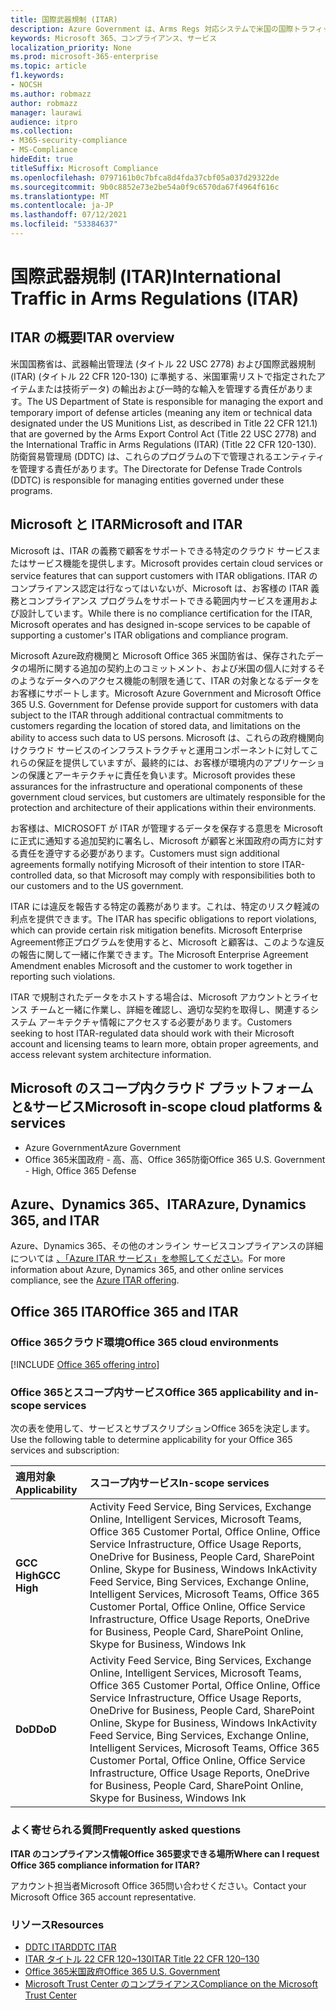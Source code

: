 ```yaml
---
title: 国際武器規制 (ITAR)
description: Azure Government は、Arms Regs 対応システムで米国の国際トラフィックを構築する顧客をサポートしています。
keywords: Microsoft 365、コンプライアンス、サービス
localization_priority: None
ms.prod: microsoft-365-enterprise
ms.topic: article
f1.keywords:
- NOCSH
ms.author: robmazz
author: robmazz
manager: laurawi
audience: itpro
ms.collection:
- M365-security-compliance
- MS-Compliance
hideEdit: true
titleSuffix: Microsoft Compliance
ms.openlocfilehash: 0797161b0c7bfca8d4fda37cbf05a037d29322de
ms.sourcegitcommit: 9b0c8852e73e2be54a0f9c6570da67f4964f616c
ms.translationtype: MT
ms.contentlocale: ja-JP
ms.lasthandoff: 07/12/2021
ms.locfileid: "53384637"
---
```

# <a name="international-traffic-in-arms-regulations-itar"></a><span data-ttu-id="fc61c-104">国際武器規制 (ITAR)</span><span class="sxs-lookup"><span data-stu-id="fc61c-104">International Traffic in Arms Regulations (ITAR)</span></span>

## <a name="itar-overview"></a><span data-ttu-id="fc61c-105">ITAR の概要</span><span class="sxs-lookup"><span data-stu-id="fc61c-105">ITAR overview</span></span>

<span data-ttu-id="fc61c-106">米国国務省は、武器輸出管理法 (タイトル 22 USC 2778) および国際武器規制 (ITAR) (タイトル 22 CFR 120-130) に準拠する、米国軍需リストで指定されたアイテムまたは技術データ) の輸出および一時的な輸入を管理する責任があります。</span><span class="sxs-lookup"><span data-stu-id="fc61c-106">The US Department of State is responsible for managing the export and temporary import of defense articles (meaning any item or technical data designated under the US Munitions List, as described in Title 22 CFR 121.1) that are governed by the Arms Export Control Act (Title 22 USC 2778) and the International Traffic in Arms Regulations (ITAR) (Title 22 CFR 120-130).</span></span> <span data-ttu-id="fc61c-107">防衛貿易管理局 (DDTC) は、これらのプログラムの下で管理されるエンティティを管理する責任があります。</span><span class="sxs-lookup"><span data-stu-id="fc61c-107">The Directorate for Defense Trade Controls (DDTC) is responsible for managing entities governed under these programs.</span></span>

## <a name="microsoft-and-itar"></a><span data-ttu-id="fc61c-108">Microsoft と ITAR</span><span class="sxs-lookup"><span data-stu-id="fc61c-108">Microsoft and ITAR</span></span>

<span data-ttu-id="fc61c-109">Microsoft は、ITAR の義務で顧客をサポートできる特定のクラウド サービスまたはサービス機能を提供します。</span><span class="sxs-lookup"><span data-stu-id="fc61c-109">Microsoft provides certain cloud services or service features that can support customers with ITAR obligations.</span></span> <span data-ttu-id="fc61c-110">ITAR のコンプライアンス認定は行なってはいないが、Microsoft は、お客様の ITAR 義務とコンプライアンス プログラムをサポートできる範囲内サービスを運用および設計しています。</span><span class="sxs-lookup"><span data-stu-id="fc61c-110">While there is no compliance certification for the ITAR, Microsoft operates and has designed in-scope services to be capable of supporting a customer's ITAR obligations and compliance program.</span></span>  
  
<span data-ttu-id="fc61c-111">Microsoft Azure政府機関と Microsoft Office 365 米国防省は、保存されたデータの場所に関する追加の契約上のコミットメント、および米国の個人に対するそのようなデータへのアクセス機能の制限を通じて、ITAR の対象となるデータをお客様にサポートします。</span><span class="sxs-lookup"><span data-stu-id="fc61c-111">Microsoft Azure Government and Microsoft Office 365 U.S. Government for Defense provide support for customers with data subject to the ITAR through additional contractual commitments to customers regarding the location of stored data, and limitations on the ability to access such data to US persons.</span></span> <span data-ttu-id="fc61c-112">Microsoft は、これらの政府機関向けクラウド サービスのインフラストラクチャと運用コンポーネントに対してこれらの保証を提供していますが、最終的には、お客様が環境内のアプリケーションの保護とアーキテクチャに責任を負います。</span><span class="sxs-lookup"><span data-stu-id="fc61c-112">Microsoft provides these assurances for the infrastructure and operational components of these government cloud services, but customers are ultimately responsible for the protection and architecture of their applications within their environments.</span></span>  
  
<span data-ttu-id="fc61c-113">お客様は、MICROSOFT が ITAR が管理するデータを保存する意思を Microsoft に正式に通知する追加契約に署名し、Microsoft が顧客と米国政府の両方に対する責任を遵守する必要があります。</span><span class="sxs-lookup"><span data-stu-id="fc61c-113">Customers must sign additional agreements formally notifying Microsoft of their intention to store ITAR-controlled data, so that Microsoft may comply with responsibilities both to our customers and to the US government.</span></span>  
  
<span data-ttu-id="fc61c-114">ITAR には違反を報告する特定の義務があります。これは、特定のリスク軽減の利点を提供できます。</span><span class="sxs-lookup"><span data-stu-id="fc61c-114">The ITAR has specific obligations to report violations, which can provide certain risk mitigation benefits.</span></span> <span data-ttu-id="fc61c-115">Microsoft Enterprise Agreement修正プログラムを使用すると、Microsoft と顧客は、このような違反の報告に関して一緒に作業できます。</span><span class="sxs-lookup"><span data-stu-id="fc61c-115">The Microsoft Enterprise Agreement Amendment enables Microsoft and the customer to work together in reporting such violations.</span></span>  
  
<span data-ttu-id="fc61c-116">ITAR で規制されたデータをホストする場合は、Microsoft アカウントとライセンス チームと一緒に作業し、詳細を確認し、適切な契約を取得し、関連するシステム アーキテクチャ情報にアクセスする必要があります。</span><span class="sxs-lookup"><span data-stu-id="fc61c-116">Customers seeking to host ITAR-regulated data should work with their Microsoft account and licensing teams to learn more, obtain proper agreements, and access relevant system architecture information.</span></span>

## <a name="microsoft-in-scope-cloud-platforms--services"></a><span data-ttu-id="fc61c-117">Microsoft のスコープ内クラウド プラットフォームと&サービス</span><span class="sxs-lookup"><span data-stu-id="fc61c-117">Microsoft in-scope cloud platforms & services</span></span>

- <span data-ttu-id="fc61c-118">Azure Government</span><span class="sxs-lookup"><span data-stu-id="fc61c-118">Azure Government</span></span>
- <span data-ttu-id="fc61c-119">Office 365米国政府 - 高、高、Office 365防衛</span><span class="sxs-lookup"><span data-stu-id="fc61c-119">Office 365 U.S. Government - High, Office 365 Defense</span></span>

## <a name="azure-dynamics-365-and-itar"></a><span data-ttu-id="fc61c-120">Azure、Dynamics 365、ITAR</span><span class="sxs-lookup"><span data-stu-id="fc61c-120">Azure, Dynamics 365, and ITAR</span></span>

<span data-ttu-id="fc61c-121">Azure、Dynamics 365、その他のオンライン サービスコンプライアンスの詳細については [、「Azure ITAR サービス」を参照してください](/azure/compliance/offerings/offering-itar)。</span><span class="sxs-lookup"><span data-stu-id="fc61c-121">For more information about Azure, Dynamics 365, and other online services compliance, see the [Azure ITAR offering](/azure/compliance/offerings/offering-itar).</span></span>

## <a name="office-365-and-itar"></a><span data-ttu-id="fc61c-122">Office 365 ITAR</span><span class="sxs-lookup"><span data-stu-id="fc61c-122">Office 365 and ITAR</span></span>

### <a name="office-365-cloud-environments"></a><span data-ttu-id="fc61c-123">Office 365クラウド環境</span><span class="sxs-lookup"><span data-stu-id="fc61c-123">Office 365 cloud environments</span></span>

[!INCLUDE [Office 365 offering intro](../includes/o365-offering-introduction.md)]

### <a name="office-365-applicability-and-in-scope-services"></a><span data-ttu-id="fc61c-124">Office 365とスコープ内サービス</span><span class="sxs-lookup"><span data-stu-id="fc61c-124">Office 365 applicability and in-scope services</span></span>

<span data-ttu-id="fc61c-125">次の表を使用して、サービスとサブスクリプションOffice 365を決定します。</span><span class="sxs-lookup"><span data-stu-id="fc61c-125">Use the following table to determine applicability for your Office 365 services and subscription:</span></span>

| <span data-ttu-id="fc61c-126">**適用対象**</span><span class="sxs-lookup"><span data-stu-id="fc61c-126">**Applicability**</span></span> | <span data-ttu-id="fc61c-127">**スコープ内サービス**</span><span class="sxs-lookup"><span data-stu-id="fc61c-127">**In-scope services**</span></span> |
|:------------------|:----------------------|
| <span data-ttu-id="fc61c-128">**GCC High**</span><span class="sxs-lookup"><span data-stu-id="fc61c-128">**GCC High**</span></span> | <span data-ttu-id="fc61c-129">Activity Feed Service, Bing Services, Exchange Online, Intelligent Services, Microsoft Teams, Office 365 Customer Portal, Office Online, Office Service Infrastructure, Office Usage Reports, OneDrive for Business, People Card, SharePoint Online, Skype for Business, Windows Ink</span><span class="sxs-lookup"><span data-stu-id="fc61c-129">Activity Feed Service, Bing Services, Exchange Online, Intelligent Services, Microsoft Teams, Office 365 Customer Portal, Office Online, Office Service Infrastructure, Office Usage Reports, OneDrive for Business, People Card, SharePoint Online, Skype for Business, Windows Ink</span></span> |
| <span data-ttu-id="fc61c-130">**DoD**</span><span class="sxs-lookup"><span data-stu-id="fc61c-130">**DoD**</span></span> | <span data-ttu-id="fc61c-131">Activity Feed Service, Bing Services, Exchange Online, Intelligent Services, Microsoft Teams, Office 365 Customer Portal, Office Online, Office Service Infrastructure, Office Usage Reports, OneDrive for Business, People Card, SharePoint Online, Skype for Business, Windows Ink</span><span class="sxs-lookup"><span data-stu-id="fc61c-131">Activity Feed Service, Bing Services, Exchange Online, Intelligent Services, Microsoft Teams, Office 365 Customer Portal, Office Online, Office Service Infrastructure, Office Usage Reports, OneDrive for Business, People Card, SharePoint Online, Skype for Business, Windows Ink</span></span> |

### <a name="frequently-asked-questions"></a><span data-ttu-id="fc61c-132">よく寄せられる質問</span><span class="sxs-lookup"><span data-stu-id="fc61c-132">Frequently asked questions</span></span>

<span data-ttu-id="fc61c-133">**ITAR のコンプライアンス情報Office 365要求できる場所**</span><span class="sxs-lookup"><span data-stu-id="fc61c-133">**Where can I request Office 365 compliance information for ITAR?**</span></span>

<span data-ttu-id="fc61c-134">アカウント担当者Microsoft Office 365問い合わせください。</span><span class="sxs-lookup"><span data-stu-id="fc61c-134">Contact your Microsoft Office 365 account representative.</span></span>

### <a name="resources"></a><span data-ttu-id="fc61c-135">リソース</span><span class="sxs-lookup"><span data-stu-id="fc61c-135">Resources</span></span>

- [<span data-ttu-id="fc61c-136">DDTC ITAR</span><span class="sxs-lookup"><span data-stu-id="fc61c-136">DDTC ITAR</span></span>](https://www.pmddtc.state.gov/?id=ddtc_kb_article_page&sys_id=24d528fddbfc930044f9ff621f961987)
- [<span data-ttu-id="fc61c-137">ITAR タイトル 22 CFR 120~130</span><span class="sxs-lookup"><span data-stu-id="fc61c-137">ITAR Title 22 CFR 120–130</span></span>](https://aka.ms/itar)
- [<span data-ttu-id="fc61c-138">Office 365米国政府</span><span class="sxs-lookup"><span data-stu-id="fc61c-138">Office 365 U.S. Government</span></span>](https://products.office.com/government/office-365-web-services-for-government)
- [<span data-ttu-id="fc61c-139">Microsoft Trust Center のコンプライアンス</span><span class="sxs-lookup"><span data-stu-id="fc61c-139">Compliance on the Microsoft Trust Center</span></span>](https://www.microsoft.com/trust-center/compliance/compliance-overview)
